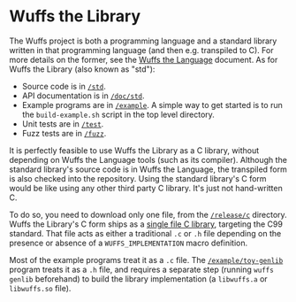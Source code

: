 # Wuffs the Library

The Wuffs project is both a programming language and a standard library written
in that programming language (and then e.g. transpiled to C). For more details
on the former, see the [Wuffs the Language](/doc/wuffs-the-language.md)
document. As for Wuffs the Library (also known as "std"):

- Source code is in [`/std`](/std).
- API documentation is in [`/doc/std`](/doc/std).
- Example programs are in [`/example`](/example). A simple way to get started
  is to run the `build-example.sh` script in the top level directory.
- Unit tests are in [`/test`](/test).
- Fuzz tests are in [`/fuzz`](/fuzz).

It is perfectly feasible to use Wuffs the Library as a C library, without
depending on Wuffs the Language tools (such as its compiler). Although the
standard library's source code is in Wuffs the Language, the transpiled form is
also checked into the repository. Using the standard library's C form would be
like using any other third party C library. It's just not hand-written C.

To do so, you need to download only one file, from the
[`/release/c`](/release/c) directory. Wuffs the Library's C form ships as a
[single file C
library](https://github.com/nothings/stb/blob/master/docs/stb_howto.txt),
targeting the C99 standard. That file acts as either a traditional `.c` or `.h`
file depending on the presence or absence of a `WUFFS_IMPLEMENTATION` macro
definition.

Most of the example programs treat it as a `.c` file. The
[`/example/toy-genlib`](/example/toy-genlib) program treats it as a `.h` file,
and requires a separate step (running `wuffs genlib` beforehand) to build the
library implementation (a `libwuffs.a` or `libwuffs.so` file).
